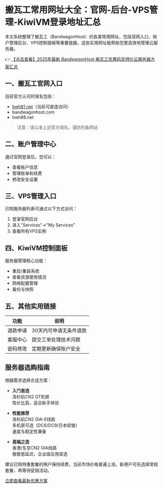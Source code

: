 # 搬瓦工常用网址大全：官网-后台-VPS管理-KiwiVM登录地址汇总

本文系统整理了搬瓦工（BandwagonHost）的各类常用网址，包括官网入口、账户管理后台、VPS控制面板等重要链接。这些实用网址能帮助您更高效地管理云服务器。

👉 [【点击查看】2025年最新 BandwagonHost 搬瓦工优惠码及特价云服务器方案汇总](https://bit.ly/banwagon)

## 一、搬瓦工官网入口
目前官方认可的域名包括：
- [bwh81.net](https://bit.ly/banwagon)（当前可直连访问）
- bandwagonhost.com
- bwh88.net

> 注意：请认准上述官方域名，谨防钓鱼网站

## 二、账户管理中心
通过官网登录后，您可以：
- 查看账户信息
- 管理账单和续费
- 修改安全设置

## 三、VPS管理入口
已购服务器列表可通过以下方式访问：
1. 登录官网后台
2. 进入"Services"→"My Services"
3. 查看所有VPS实例

## 四、KiwiVM控制面板
服务器管理核心功能：
- 重启/重装系统
- 查看资源使用情况
- 网络配置管理
- 备份与快照

## 五、其他实用链接
| 功能 | 说明 |
|------|------|
| 退款申请 | 30天内可申请无条件退款 |
| 客服中心 | 提交工单处理技术问题 |
| 密码修改 | 定期更新确保账户安全 |

## 服务器选购指南
根据需求选择合适方案：

- **入门首选**  
  洛杉矶CN2 GT机房  
  性价比高，适合新手体验

- **性能推荐**  
  洛杉矶CN2 GIA-E线路  
  多机房可选（DC6/DC9/日本软银）  
  速度与稳定性兼备

- **高端之选**  
  香港/东京CN2 GIA线路  
  极致低延迟，企业级应用首选

建议已购特惠套餐的用户保持续费，当前市场价格普遍上涨。新用户可先选择常规套餐，再等待促销活动。

[立即查看最新优惠方案](https://bit.ly/banwagon)
